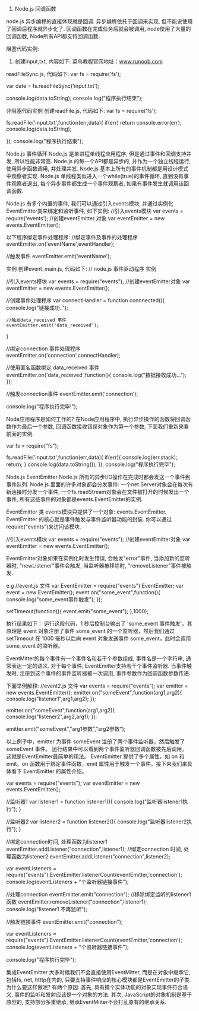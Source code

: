 
1. Node.js 回调函数

node.js 异步编程的直接体现就是回调.
异步编程依托于回调来实现, 但不能说使用了回调后程序就异步化了.
回调函数在完成任务后就会被调用, node使用了大量的回调函数, Node所有API都支持回调函数.

阻塞代码实例:
1. 创建input,txt, 内容如下:
菜鸟教程官网地址：www.runoob.com

readFileSync.js, 代码如下:
var fs = require('fs');

var date = fs.readFileSync('input.txt');

console.log(data.toString);
console.log("程序执行结束");

非阻塞代码实例
创建readFile.js, 代码如下:
var fs = require('fs');

fs.readFile('input.txt',function(err,data){
	if(err) return console.error(err);
	console.log(data.toString);

});
console.log("程序执行结束");


Node.js 事件循环
Node.js 是单进程单线程应用程序, 但是通过事件和回调支持并发, 所以性能非常高.
Node.js 的每一个API都是异步的, 并作为一个独立线程运行, 使用异步函数调用, 并处理并发.
Node.js 基本上所有的事件机制都是用设计模式中观察者实现.
Node.js 单线程类似进入一个while(true)的事件循环, 直到没有事件观察者退出, 每个异步事件都生成一个事件观察者, 如果有事件发生就调用该回调函数.



Node.js 有多个内置的事件, 我们可以通过引入events模块, 并通过实例化EventEmitter类来绑定和监听事件, 如下实例:
//引入events模块
var events = require('events');
//创建eventEmitter 对象
var eventEmitter = new events.EventEmitter();

以下程序绑定事件处理程序:
//绑定事件及事件的处理程序
eventEmitter.on('eventName',eventHandler);

//触发事件
eventEmitter.emit('eventName');


实例
创建event_main.js, 代码如下:
// node.js 事件驱动程序 实例

//引入events模块
var events = require("events");
//创建eventEmitter对象
var eventEmitter = new events.EventEmitter();

//创建事件处理程序
var connectHandler = function connnected(){
	console.log("链接成功..");

	//触发data_received 事件
	eventEmitter.emit('data_received');
}

//绑定connection 事件处理程序
eventEmitter.on('connection',connectHandler);

//使用匿名函数绑定 data_received 事件
eventEmitter.on('data_received',function(){
	console.log("数据接收成功...");
});



//触发connection事件
eventEmitter.emit('connection');

console.log("程序执行完毕!");

Node应用程序是如何工作的?
在Node应用程序中, 执行异步操作的函数将回调函数作为最后一个参数, 回调函数接收错误对象作为第一个参数, 下面我们重新来看前面的实例.

var fs = require("fs");

fs.readFile('input.txt',function(err,data){
	if(err){
		console.log(err.stack);
		return;
	}
	console.log(data.toString());
});
console.log("程序执行完毕");


Node.js EventEmitter
Node.js 所有的异步I/O操作在完成时都会发送一个事件到事件队列.
Node.js 里面的许多对象都会分发事件: 一个net.Server对象会在每次有新连接时分发一个事件, 一个fs.readStream对象会在文件被打开的时候发出一个事件, 所有这些事件的对象都是events.EventEmitter的实例.

EventEmitter 类
events模块只提供了一个对象: events.EventEmitter. EventEmitter 的核心就是事件触发与事件监听器功能的封装.
你可以通过require("events")来访问该模块.

//引入events模块
var events = require("events");
//创建eventEmitter对象
var eventEmitter = new events.EventEmitter();

EventEmitter对象如果在实例化时发生错误, 会触发"error"事件, 当添加新的监听器时, "newListener"事件会触发, 当监听器被移除时, "removeListener"事件被触发.

e.g
//event.js 文件
var EventEmitter = require("events").EventEmitter;
var event = new EventEmitter();
event.on("some_event",function(){
	console.log("some_event事件触发");
});

setTimeout(function(){
	event.emit("some_event");
},1000);

执行结果如下：
运行这段代码，1 秒后控制台输出了 'some_event 事件触发'。其原理是 event 对象注册了事件 some_event 的一个监听器，然后我们通过 setTimeout 在 1000 毫秒以后向 event 对象发送事件 some_event，此时会调用some_event 的监听器。



EventMitter的每个事件有一个事件名和若干个参数组成, 事件名是一个字符串, 通常表达一定的语义. 对于每个事件, EventEmitter支持若干个事件监听器.
当事件触发时, 注册到这个事件的事件监听器被一次调用, 事件参数作为回调函数参数传递.

下面举例解释:
//event2.js 文件
var events = require("events");
var emitter = new events.EventEmitter();
emitter.on("someEvent",function(arg1,arg2){
	console.log("listener1",arg1,arg2);
});

emitter.on("someEvent",function(arg1,arg2){
	console.log("listener2",arg2,arg1);
});

emitter.emit("someEvent","arg1参数","arg2参数");

以上例子中，emitter 为事件 someEvent 注册了两个事件监听器，然后触发了 someEvent 事件。
运行结果中可以看到两个事件监听器回调函数被先后调用。 这就是EventEmitter最简单的用法。
EventEmitter 提供了多个属性，如 on 和 emit。on 函数用于绑定事件函数，emit 属性用于触发一个事件。接下来我们来具体看下 EventEmitter 的属性介绍。

var events = require("events");
var eventEmitter = new events.EventEmitter();

//监听器1
var listener1 = function listener1(){
	console.log("监听器listener1执行");
}

//监听器2
var listener2 = function listener2(){
	console.log("监听器listener2执行");
}

//绑定connection时间, 处理函数为listener1
eventEmitter.addListener("connection",listener1);
//绑定connection 时间, 处理函数为listener2
eventEmitter.addListener("connection",listener2);

var eventListeners = require("events").EventEmitter.listenerCount(eventEmitter,'connection');
console.log(eventListeners + "个监听器链接事件");

//处理connection
eventEmitter.emit("connection");
//移除绑定监听的listener1函数
eventEmitter.removeListener("connection",listener1);
console.log("listener1 不再监听");

//触发链接事件
eventEmitter.emit("connection");

var eventListeners = require("events").EventEmitter.listenerCount(eventEmitter,'connection');
console.log(eventListeners + "个监听器链接事件");

console.log("程序执行完毕");


集成EventEmitter
大多时候我们不会直接使用EventMitter, 而是在对象中继承它, 包括fs, net, htttp在内的, 只要支持事件响应的核心模块都是EventEmitter的子类.
为什么要这样做呢? 有两个原因:
首先, 具有摸个实体功能的对象实现事件符合语义, 事件的监听和发射应该是一个对象的方法.
其次, JavaScript的对象机制是基于原型的, 支持部分多重继承, 继承EventMitter不会打乱原有的继承关系.

